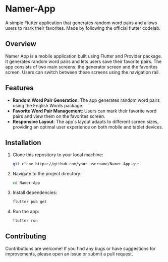 # Namer-App

A simple Flutter application that generates random word pairs and allows users to mark their favorites. Made by following the official flutter codelab.

## Overview

Namer App is a mobile application built using Flutter and Provider package. It generates random word pairs and lets users save their favorite pairs. The app consists of two main screens: the generator screen and the favorites screen. Users can switch between these screens using the navigation rail.

## Features

- **Random Word Pair Generation**: The app generates random word pairs using the English Words package.
- **Favorite Word Pair Management**: Users can mark their favorite word pairs and view them on the favorites screen.
- **Responsive Layout**: The app's layout adapts to different screen sizes, providing an optimal user experience on both mobile and tablet devices.

## Installation

1. Clone this repository to your local machine:

   ```bash
   git clone https://github.com/your-username/Namer-App.git
   ```

2. Navigate to the project directory:

   ```bash
   cd Namer-App
   ```

3. Install dependencies:

   ```bash
   flutter pub get
   ```

4. Run the app:

   ```bash
   flutter run
   ```

## Contributing

Contributions are welcome! If you find any bugs or have suggestions for improvements, please open an issue or submit a pull request.
